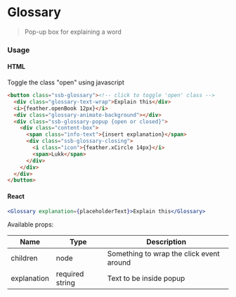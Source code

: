 Glossary
========

> Pop-up box for explaining a word

### Usage

#### HTML
Toggle the class "open" using javascript
```html
<button class="ssb-glossary"><!-- click to toggle 'open' class -->
  <div class="glossary-text-wrap">Explain this</div>
  <i>{feather.openBook 12px}</i>
  <div class="glossary-animate-background"></div>
  <div class="ssb-glossary-popup {open or closed}">
    <div class="content-box">
      <span class="info-text">{insert explanation}</span>
      <div class="ssb-glossary-closing">
        <i class="icon">{feather.xCircle 14px}</i>
        <span>Lukk</span>
      </div>
    </div>
  </div>
</button>
```

#### React

```jsx harmony
<Glossary explanation={placeholderText}>Explain this</Glossary>
```

Available props:

| Name       | Type           | Description  |
| ---------- | ------------- | ----- |
| children | node | Something to wrap the click event around |
| explanation | required string | Text to be inside popup |
